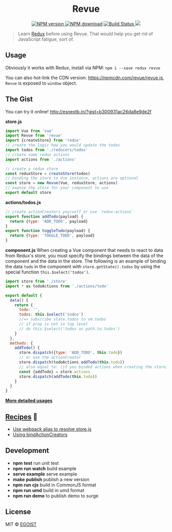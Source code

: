 <h1 align="center">Revue</h1>

<p align="center">
  <a href="https://www.npmjs.com/package/revue">
    <img src="https://camo.githubusercontent.com/b145895dcb12693255d3b4b371446ea6b73fa357/68747470733a2f2f696d672e736869656c64732e696f2f6e706d2f762f72657675652e737667" alt="NPM version" style="max-width:100%;">
  </a>
  <a href="https://www.npmjs.com/package/revue">
    <img src="https://camo.githubusercontent.com/49a99ffd8da7a0793e1d648f859792e9b1db45fa/68747470733a2f2f696d672e736869656c64732e696f2f6e706d2f646d2f72657675652e737667" alt="NPM download" style="max-width:100%;"></a>
  <a href="https://travis-ci.org/egoist/revue">
    <img src="https://img.shields.io/travis/egoist/revue/master.svg" alt="Build Status" style="max-width:100%;">
  </a>
  <img src="https://img.shields.io/badge/stablity-experimental-red.svg">
</p>

> Learn [Redux](http://redux.js.org/) before using Revue. That would help you get rid of JavaScript fatigue, sort of.

## Usage

Obviously it works with Redux, install via NPM: `npm i --save redux revue`

You can also hot-link the CDN version: https://npmcdn.com/revue/revue.js, `Revue` is exposed to `window` object.

## The Gist

You can try it online! http://esnextb.in/?gist=b300931ac26da8e9de2f

**store.js**

```js
import Vue from 'vue'
import Revue from 'revue'
import {createStore} from 'redux'
// create the logic how you would update the todos
import todos from './reducers/todos'
// create some redux actions
import actions from './actions'

// create a redux store
const reduxStore = createStore(todos)
// binding the store to Vue instance, actions are optional
const store = new Revue(Vue, reduxStore, actions)
// expose the store for your component to use
export default store
```

**actions/todos.js**

```js
// create actionCreators yourself or use `redux-actions`
export function addTodo(payload) {
  return {type: 'ADD_TODO', payload}
}
export function toggleTodo(payload) {
  return {type: 'TOGGLE_TODO', payload}
}
```

**component.js**
When creating a Vue component that needs to react to data from Redux's store, you must specify the bindings between the data of the component and the data in the store. The following is an example of binding the data `todo` in the component with `store.getState().todos` by using the special function `this.$select('todos')`.

```js
import store from './store'
import * as todoActions from './actions/todo'

export default {
  data() {
    return {
      todo: '',
      todos: this.$select('todos')
      //=> subscribe state.todos to vm.todos
      // if prop is not in top level
      // do this.$select('todos as path.to.todos')
    }
  },
  methods: {
    addTodo() {
      store.dispatch({type: 'ADD_TODO', this.todo})
      // or use the actionCreator
      store.dispatch(todoActions.addTodo(this.todo))
      // also equal to: (if you binded actions when creating the store)
      const {addTodo} = store.actions
      store.dispatch(addTodo(this.todo))
    }
  }
}
```

[**More detailed usages**](/example)

## [Recipes](https://github.com/revue/revue/issues?q=is%3Aissue+is%3Aclosed+label%3Arecipe) 🍳

- [Use webpack alias to resolve store.js](https://github.com/revue/revue/issues/8)
- [Using bindActionCreators](https://github.com/revue/revue/issues/7)

## Development

- **npm test** run unit test
- **npm run watch** build example
- **serve example** serve example
- **make publish** publish a new version
- **npm run cjs** build in CommonJS format
- **npm run umd** build in umd format
- **npm run demo** to publish demo to surge

## License

MIT &copy; [EGOIST](https://github.com/egoist)
